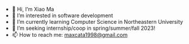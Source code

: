 - 👋 Hi, I’m Xiao Ma
- 👀 I’m interested in software development
- 🌱 I’m currently learning Computer Science in Northeastern University
- 💞️ I’m seeking internship/coop in spring/summer/fall 2023!
- 📫 How to reach me: maxcata1998@gmail.com

<!---
maxcata1998/maxcata1998 is a ✨ special ✨ repository because its `README.md` (this file) appears on your GitHub profile.
You can click the Preview link to take a look at your changes.
--->
